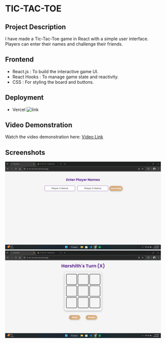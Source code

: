 # TIC-TAC-TOE 

## Project Description
I have made a Tic-Tac-Toe game in React with a simple user interface. Players can enter their names and challenge their friends. 

## Frontend
- React.js : To build the interactive game UI.
- React Hooks : To manage game state and reactivity.
- CSS : For styling the board and buttons.

## Deployment
- Vercel
  ![link](tic-tac-toe-nine-vert.vercel.app) 
 
## Video Demonstration
Watch the video demonstration here: [Video Link](https://drive.google.com/file/d/1HCUHsDKOT1OauHAJEqaGzKH0zyPt2L8q/view?usp=sharing)

## Screenshots
![Game Preview](https://github.com/harshith8899/Tic-tac-toe/blob/main/Screenshot%20(117).png)
![Game Preview](https://github.com/harshith8899/Tic-tac-toe/blob/main/Screenshot%20(118).png)

